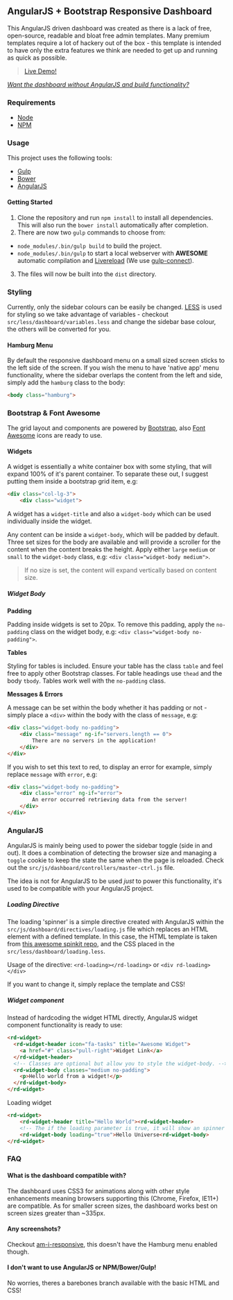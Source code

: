 ## AngularJS + Bootstrap Responsive Dashboard

This AngularJS driven dashboard was created as there is a lack of free, open-source, readable and bloat free admin templates. Many premium templates require a lot of hackery out of the box - this template is intended to have only the extra features we think are needed to get up and running as quick as possible.

> [Live Demo!](http://ehesp.github.io/Responsive-Dashboard)

[*Want the dashboard without AngularJS and build functionality?*](https://github.com/Ehesp/Responsive-Dashboard/tree/barebones)

### Requirements
* [Node](http://nodejs.org/)
* [NPM](http://npmjs.org/)

### Usage

This project uses the following tools:
* [Gulp](http://gulpjs.com/)
* [Bower](http://bower.io/) 
* [AngularJS](https://angularjs.org/)

#### Getting Started

1. Clone the repository and run `npm install` to install all dependencies. This will also run the `bower install` automatically after completion.
2. There are now two `gulp` commands to choose from:
- `node_modules/.bin/gulp build` to build the project.
- `node_modules/.bin/gulp` to start a local webserver with **AWESOME** automatic compilation and [Livereload](http://livereload.com/) (We use [gulp-connect](https://github.com/avevlad/gulp-connect)).
3. The files will now be built into the `dist` directory.

### Styling

Currently, only the sidebar colours can be easily be changed. [LESS](http://lesscss.org/) is used for styling so we take advantage of variables - checkout `src/less/dashboard/variables.less` and change the sidebar base colour, the others will be converted for you.

#### Hamburg Menu

By default the responsive dashboard menu on a small sized screen sticks to the left side of the screen. If you wish the menu to have 'native app' menu functionality, where the sidebar overlaps the content from the left and side, simply add the `hamburg` class to the body:

```HTML
<body class="hamburg">
```

### Bootstrap & Font Awesome

The grid layout and components are powered by [Bootstrap](http://getbootstrap.com/), also [Font Awesome](http://fontawesome.io/) icons are ready to use.

#### Widgets

A widget is essentially a white container box with some styling, that will expand 100% of it's parent container. To separate these out, I suggest putting them inside a bootstrap grid item, e.g:

```HTML
<div class="col-lg-3">
	<div class="widget">
```

A widget has a `widget-title` and also a `widget-body` which can be used individually inside the widget.

Any content can be inside a `widget-body`, which will be padded by default. Three set sizes for the body are available and will provide a scroller for the content when the content breaks the height. Apply either `large` `medium` or `small` to the `widget-body` class, e.g: `<div class="widget-body medium">`.

> If no size is set, the content will expand vertically based on content size.

##### Widget Body

**Padding**

Padding inside widgets is set to 20px. To remove this padding, apply the `no-padding` class on the widget body, e.g: `<div class="widget-body no-padding">`.

**Tables**

Styling for tables is included. Ensure your table has the class `table` and feel free to apply other Bootstrap classes. For table headings use `thead` and the body `tbody`. Tables work well with the `no-padding` class.

**Messages & Errors**

A message can be set within the body whether it has padding or not - simply place a `<div>` within the body with the class of `message`, e.g:

```HTML
<div class="widget-body no-padding">
	<div class="message" ng-if="servers.length == 0">
		There are no servers in the application!
	</div>
</div>
```

If you wish to set this text to red, to display an error for example, simply replace `message` with `error`, e.g:

```HTML
<div class="widget-body no-padding">
	<div class="error" ng-if="error">
		An error occurred retrieving data from the server!
	</div>
</div>
```

### AngularJS

AngularJS is mainly being used to power the sidebar toggle (side in and out). It does a combination of detecting the browser size and managing a `toggle` cookie to keep the state the same when the page is reloaded. Check out the `src/js/dashboard/controllers/master-ctrl.js` file.

The idea is not for AngularJS to be used *just* to power this functionality, it's used to be compatible with your AngularJS project.

##### Loading Directive

The loading 'spinner' is a simple directive created with AngularJS within the `src/js/dashboard/directives/loading.js` file which replaces an HTML element with a defined template. In this case, the HTML template is taken from [this awesome spinkit repo](http://tobiasahlin.com/spinkit/), and the CSS placed in the `src/less/dashboard/loading.less`.

Usage of the directive: `<rd-loading></rd-loading>` or `<div rd-loading></div>`

If you want to change it, simply replace the template and CSS!

##### Widget component

Instead of hardcoding the widget HTML directly, AngularJS widget component functionality is ready to use:

```HTML
<rd-widget>
  <rd-widget-header icon="fa-tasks" title="Awesome Widget">
    <a href="#" class="pull-right">Widget Link</a>
  </rd-widget-header>
  <!-- Classes are optional but allow you to style the widget-body. -->
  <rd-widget-body classes="medium no-padding">
    <p>Hello world from a widget!</p>
  </rd-widget-body>
</rd-widget>
```

Loading widget

```HTML
<rd-widget>	
	<rd-widget-header title="Hello World"><rd-widget-header>
	<!-- The if the loading parameter is true, it will show an spinner instead of the content.-->
	<rd-widget-body loading="true">Hello Universe<rd-widget-body>
</rd-widget>
```


### FAQ

#### What is the dashboard compatible with?

The dashboard uses CSS3 for animations along with other style enhancements meaning browsers supporting this (Chrome, Firefox, IE11+) are compatible.
As for smaller screen sizes, the dashboard works best on screen sizes greater than ~335px.

#### Any screenshots?

Checkout [am-i-responsive](http://ami.responsivedesign.is/?url=http://ehesp.github.io/Responsive-Dashboard), this doesn't have the Hamburg menu enabled though.

#### I don't want to use AngularJS or NPM/Bower/Gulp!

No worries, theres a barebones branch available with the basic HTML and CSS!